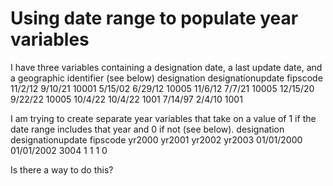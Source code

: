 
# Using date range to populate year variables

I have three variables containing a designation date, a last update date, and a geographic  identifier (see below)
designation        designationupdate            fipscode
11/2/12            9/10/21                      10001
5/15/02            6/29/12                      10005
11/6/12            7/7/21                       10005
12/15/20           9/22/22                      10005
10/4/22            10/4/22                      1001
7/14/97            2/4/10                       1001

I am trying to create separate year variables that take on a value of 1 if the date range includes that year and 0 if not (see below).
designation  designationupdate  fipscode yr2000 yr2001 yr2002 yr2003
01/01/2000   01/01/2002         3004     1      1      1      0

Is there a way to do this?

        